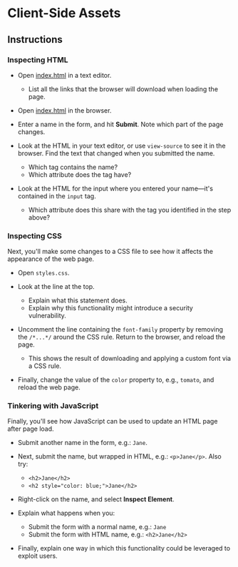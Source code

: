 # Client-Side Assets

## Instructions

### Inspecting HTML
- Open [index.html](Resources/index.html) in a text editor.
  - List all the links that the browser will download when loading the page.

- Open [index.html](Resources/index.html) in the browser.

- Enter a name in the form, and hit **Submit**. Note which part of the page changes.

- Look at the HTML in your text editor, or use `view-source` to see it in the browser. Find the text that changed when you submitted the name.
  - Which tag contains the name?
  - Which attribute does the tag have?

- Look at the HTML for the input where you entered your name—it's contained in the `input` tag.
  - Which attribute does this share with the tag you identified in the step above?

### Inspecting CSS
Next, you'll make some changes to a CSS file to see how it affects the appearance of the web page.

- Open `styles.css`. 

- Look at the line at the top. 
  - Explain what this statement does.
  - Explain why this functionality might introduce a security vulnerability.

- Uncomment the line containing the `font-family` property by removing the `/*...*/` around the CSS rule. Return to the browser, and reload the page.
  - This shows the result of downloading and applying a custom font via a CSS rule.

- Finally, change the value of the `color` property to, e.g., `tomato`, and reload the web page.

### Tinkering with JavaScript
Finally, you'll see how JavaScript can be used to update an HTML page after page load.

- Submit another name in the form, e.g.: `Jane`.

- Next, submit the name, but wrapped in HTML, e.g.: `<p>Jane</p>`. Also try:
  - `<h2>Jane</h2>`
  - `<h2 style="color: blue;">Jane</h2>`

- Right-click on the name, and select **Inspect Element**.

- Explain what happens when you:
  - Submit the form with a normal name, e.g.: `Jane`
  - Submit the form with HTML name, e.g.: `<h2>Jane</h2>`
  
- Finally, explain one way in which this functionality could be leveraged to exploit users.
